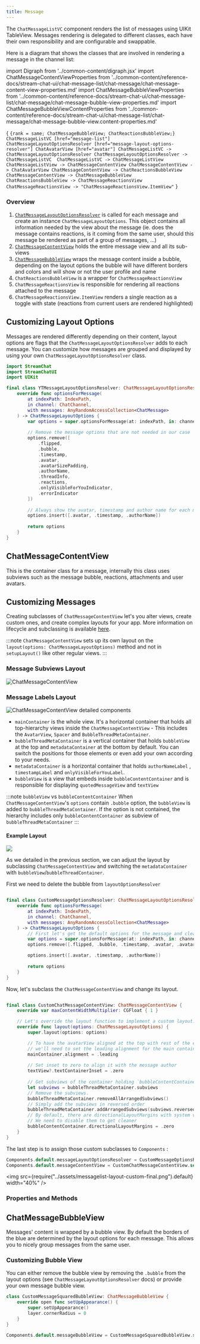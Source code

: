 ```yaml
---
title: Message
---
```


The `ChatMessageListVC` component renders the list of messages using UIKit TableView. Messages rendering is delegated to different classes, each have their own responsibility and are configurable and swappable.

Here is a diagram that shows the classes that are involved in rendering a message in the channel list:

import Digraph  from '../common-content/digraph.jsx'
import ChatMessageContentViewProperties from '../common-content/reference-docs/stream-chat-ui/chat-message-list/chat-message/chat-message-content-view-properties.md'
import ChatMessageBubbleViewProperties from '../common-content/reference-docs/stream-chat-ui/chat-message-list/chat-message/chat-message-bubble-view-properties.md'
import ChatMessageBubbleViewContentProperties from '../common-content/reference-docs/stream-chat-ui/chat-message-list/chat-message/chat-message-bubble-view.content-properties.md'

<Digraph>{ `
    {rank = same; ChatMessageBubbleView; ChatReactionsBubbleView;}
    ChatMessageListVC [href="message-list"]
    ChatMessageLayoutOptionsResolver [href="message-layout-options-resolver"]
    ChatAvatarView [href="avatar"]
    ChatMessageListVC -> ChatMessageLayoutOptionsResolver
    ChatMessageLayoutOptionsResolver -> ChatMessageListVC 
    ChatMessageListVC -> ChatMessageListView
    ChatMessageListView -> ChatMessageContentView
    ChatMessageContentView -> ChatAvatarView
    ChatMessageContentView -> ChatReactionsBubbleView
    ChatMessageContentView -> ChatMessageBubbleView
    ChatReactionsBubbleView -> ChatMessageReactionsView
    ChatMessageReactionsView -> "ChatMessageReactionsView.ItemView"
` }</Digraph>

### Overview

1. [`ChatMessageLayoutOptionsResolver`](message-layout-options-resolver) is called for each message and create an instance `ChatMessageLayoutOptions`. This object contains all information needed by the view about the message (ie. does the message contains reactions, is it coming from the same user, should this message be rendered as part of a group of messages, ...)
1. [`ChatMessageContentView`](#chatmessagecontentview) holds the entire message view and all its sub-views
1. [`ChatMessageBubbleView`](#chatmessagebubbleview) wraps the message content inside a bubble, depending on the layout options the bubble will have different borders and colors and will show or not the user profile and name
1. `ChatReactionsBubbleView` is a wrapper for `ChatMessageReactionsView` 
1. `ChatMessageReactionsView` is responsible for rendering all reactions attached to the message
1. `ChatMessageReactionsView.ItemView` renders a single reaction as a toggle with state (reactions from current users are rendered highlighted)

## Customizing Layout Options

Messages are rendered differently depending on their content, layout options are flags that the `ChatMessageLayoutOptionsResolver` adds to each message. You can customize how messages are grouped and displayed by using your own `ChatMessageLayoutOptionsResolver` class.

```swift
import StreamChat
import StreamChatUI
import UIKit

final class YTMessageLayoutOptionsResolver: ChatMessageLayoutOptionsResolver {
    override func optionsForMessage(
        at indexPath: IndexPath,
        in channel: ChatChannel,
        with messages: AnyRandomAccessCollection<ChatMessage>
    ) -> ChatMessageLayoutOptions {
        var options = super.optionsForMessage(at: indexPath, in: channel, with: messages)
        
        // Remove the message options that are not needed in our case
        options.remove([
            .flipped,
            .bubble,
            .timestamp,
            .avatar,
            .avatarSizePadding,
            .authorName,
            .threadInfo,
            .reactions,
            .onlyVisibleForYouIndicator,
            .errorIndicator
        ])
        
        // Always show the avatar, timestamp and author name for each message
        options.insert([.avatar, .timestamp, .authorName])
        
        return options
    }
}
```

## ChatMessageContentView

This is the container class for a message, internally this class uses subviews such as the message bubble, reactions, attachments and user avatars.

## Customizing Messages

Creating subclasses of `ChatMessageContentView` let's you alter views, create custom ones, and create complex layouts for your app. More information on lifecycle and subclassing is available [here](../customization/custom-components#components-lifecycle-methods).

:::note
`ChatMessageContentView` sets up its own layout on the `layout(options: ChatMessageLayoutOptions)` method and not in `setupLayout()` like other regular views.
:::

### Message Subviews Layout

![ChatMessageContentView](../assets/messagelist-layout-annotation.png)

### Message Labels Layout

![ChatMessageContentView detailed components](../assets/messagelist-layout-detail-components-annotation.png)

- `mainContainer` is the whole view. It's a horizontal container that holds all top-hierarchy views inside the `ChatMessageContentView` - This includes the `AvatarView`, `Spacer` and `BubbleThreadMetaContainer`.
- `bubbleThreadMetaContainer` is a vertical container that holds `bubbleView` at the top and `metadataContainer` at the bottom by default. You can switch the positions for those elements or even add your own according to your needs.
- `metadataContainer` is a horizontal container that holds  `authorNameLabel` , `timestampLabel` and `onlyVisibleForYouLabel`. 
- `bubbleView`  is a view that embeds inside `bubbleContentContainer` and is responsible for displaying `quotedMessageView` and `textView`


:::note `bubbleView` vs `bubbleContentContainer`
 When `ChatMessageContentView`'s `options` contain `.bubble` option, the `bubbleView` is added to `bubbleThreadMetaContainer`. If the option is not contained, the hierarchy includes only `bubbleContentContainer` as subview of `bubbleThreadMetaContainer`
:::

#### Example Layout

 ![](../assets/messagelist-layout-custom.png)

As we detailed in the previous section, we can adjust the layout by subclassing `ChatMessageContentView` and switching the `metadataContainer` with `bubbleView`/`bubbleThreadContainer`.  

First we need to delete the bubble from `layoutOptionsResolver`
```swift

final class CustomMessageOptionsResolver: ChatMessageLayoutOptionsResolver {
    override func optionsForMessage(
        at indexPath: IndexPath,
        in channel: ChatChannel,
        with messages: AnyRandomAccessCollection<ChatMessage>
    ) -> ChatMessageLayoutOptions {
        // First let's get the default options for the message and clean them up.
        var options = super.optionsForMessage(at: indexPath, in: channel, with: messages)
        options.remove([.flipped, .bubble, .timestamp, .avatar, .avatarSizePadding, .authorName, .threadInfo, .reactions])

        options.insert([.avatar, .timestamp, .authorName])
        
        return options
    }
}
```

Now, let's subclass the  `ChatMessageContentView`  and change its layout. 

```swift 

final class CustomChatMessageContentView: ChatMessageContentView {
    override var maxContentWidthMultiplier: CGFloat { 1 }

    // Let's override the layout function to implement a custom layout:
    override func layout(options: ChatMessageLayoutOptions) {
        super.layout(options: options)

        // To have the avatarView aligned at the top with rest of the elements,
        // we'll need to set the leading alignment for the main container `mainContainer`.
        mainContainer.alignment = .leading
        
        // Set inset to zero to align it with the message author
        textView?.textContainerInset = .zero 
        
        // Get subviews of the container holding `bubbleContentContainer` when we disabled `.bubble` option.
        let subviews = bubbleThreadMetaContainer.subviews
        // Remove the subviews.
        bubbleThreadMetaContainer.removeAllArrangedSubviews()
        // Simply add the subviews in reversed order
        bubbleThreadMetaContainer.addArrangedSubviews(subviews.reversed())
        // By default, there are directionalLayoutMargins with system value because of the bubble border option.
        // We need to disable them to get cleaner 
        bubbleContentContainer.directionalLayoutMargins = .zero
    }
}

```

The last step is to assign those custom subclasses to `Components` :

```swift
Components.default.messageLayoutOptionsResolver = CustomMessageOptionsResolver()
Components.default.messageContentView = CustomChatMessageContentView.self
```

<img src={require("../assets/messagelist-layout-custom-final.png").default} width="40%" />

### Properties and Methods

<ChatMessageContentViewProperties />

## ChatMessageBubbleView

Messages' content is wrapped by a bubble view. By default the borders of the blue are determined by the layout options for each message. This allows you to nicely group messages from the same user.

### Customizing Bubble View

You can either remove the bubble view by removing the `.bubble` from the layout options (see `ChatMessageLayoutOptionsResolver` docs) or provide your own message bubble view.

```swift
class CustomMessageSquaredBubbleView: ChatMessageBubbleView {
    override open func setUpAppearance() {
        super.setUpAppearance()
        layer.cornerRadius = 0
    }
}
```

```swift
Components.default.messageBubbleView = CustomMessageSquaredBubbleView.self
```
